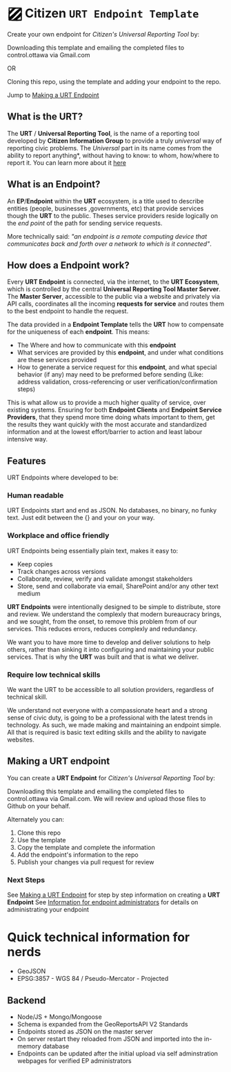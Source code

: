 # <img src="docs\img\citizen-stripe-logo.png" width="38" style="vertical-align: text-top; margin-right: 3px" alt="Citizen Information Group Stripe Logo">Citizen  `URT Endpoint Template`

Create your own endpoint for _Citizen's Universal Reporting Tool_ by:

Downloading this template and emailing the completed files to control.ottawa via Gmail.com

OR

Cloning this repo, using the template and adding your endpoint to the repo.

Jump to [Making a URT Endpoint](#making-a-urt-endpoint)

## What is the URT?
The **URT** / **Universal Reporting Tool**, is the name of a reporting tool developed by **Citizen Information Group** to provide a truly *universal* way of reporting civic problems. The *Universal* part in its name comes from the ability to report anything*, without having to know: to whom, how/where to report it. You can learn more about it [here]()

## What is an Endpoint?
An **EP**/**Endpoint** within the **URT** ecosystem, is a title used to describe entities (people, businesses ,governments, etc) that provide services though the **URT** to the public. Theses service providers reside logically on the *end point* of the path for sending service requests.

More technically said: *"an endpoint is a remote computing device that communicates back and forth over a network to which is it connected"*.

## How does a Endpoint work?
Every **URT Endpoint** is connected, via the internet, to the **URT Ecosystem**, which is controlled by the central **Universal Reporting Tool Master Server**. The **Master Server**, accessible to the public via a website and privately via API calls, coordinates all the incoming **requests for service** and routes them to the best endpoint to handle the request.

The data provided in a **Endpoint Template** tells the **URT** how to compensate for the uniqueness of each **endpoint**. This means: 
- The Where and how to communicate with this **endpoint**
- What services are provided by this **endpoint**, and under what conditions are these services provided
- How to generate a service request for this **endpoint**, and what special behavior (if any) may need to be preformed before sending (Like: address validation, cross-referencing or user verification/confirmation steps)

This is what allow us to provide a much higher quality of service, over existing systems. Ensuring for both **Endpoint Clients** and **Endpoint Service Providers**, that they spend more time doing whats important to them, get the results they want quickly with the most accurate and standardized information and at the lowest effort/barrier to action and least labour intensive way.

## Features
URT Endpoints where developed to be:
### Human readable
URT Endpoints start and end as JSON. No databases, no binary, no funky text. Just edit between the {} and your on your way.
### Workplace and office friendly
URT Endpoints being essentially plain text, makes it easy to:
- Keep copies
- Track changes across versions
- Collaborate, review, verify and validate amongst stakeholders
- Store, send and collaborate via email, SharePoint and/or any other text medium

**URT Endpoints** were intentionally designed to be simple to distribute, store and review. We understand the complexly that modern bureaucracy brings, and we sought, from the onset, to remove this problem from of our services. This reduces errors, reduces complexly and redundancy.

We want you to have more time to develop and deliver solutions to help others, rather than sinking it into configuring and maintaining your public services. That is why the **URT** was built and that is what we deliver.
  
### Require low technical skills
We want the URT to be accessible to all solution providers, regardless of technical skill. 

We understand not everyone with a compassionate heart and a strong sense of civic duty, is going to be a professional with the latest trends in technology. As such, we made making and maintaining an endpoint simple. All that is required is basic text editing skills and the ability to  navigate websites.

## Making a URT endpoint
You can create a **URT Endpoint** for _Citizen's Universal Reporting Tool_ by:

Downloading this template and emailing the completed files to control.ottawa via Gmail.com. We will review and upload those files to Github on your behalf.

Alternately you can:

1. Clone this repo
2. Use the template
3. Copy the template and complete the information 
4. Add the endpoint's information to the repo
5. Publish your changes via pull request for review

### Next Steps
See [Making a URT Endpoint](docs/making-a-urt-endpoint.md) for step by step information on creating a **URT Endpoint**
See [Information for endpoint administrators](docs/info-for-endpoint-admins.md) for details on administrating your endpoint

# Quick technical information for nerds
- GeoJSON
- EPSG:3857 - WGS 84 / Pseudo-Mercator - Projected
## Backend
- Node/JS + Mongo/Mongoose
- Schema is expanded from the GeoReportsAPI V2 Standards
- Endpoints stored as JSON on the master server
- On server restart they reloaded from JSON and imported into the in-memory database
- Endpoints can be updated after the initial upload via self adminstration webpages for verified EP administrators